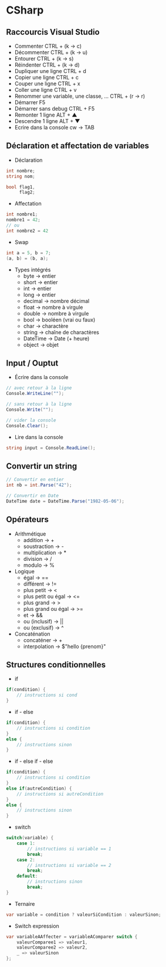# CSharp

## Raccourcis Visual Studio

- Commenter CTRL + (k → c)
- Décommenter CTRL + (k → u)
- Entourer CTRL + (k → s)
- Réindenter CTRL + (k → d)
- Dupliquer une ligne CTRL + d
- Copier une ligne CTRL + c
- Couper une ligne CTRL + x
- Coller une ligne CTRL + v
- Renommer une variable, une classe, ... CTRL + (r → r)
- Démarrer F5
- Démarrer sans debug CTRL + F5
- Remonter 1 ligne ALT + ▲
- Descendre 1 ligne ALT + ▼
- Ecrire dans la console cw → TAB


## Déclaration et affectation de variables

- Déclaration

```cs
int nombre;
string nom;

bool flag1,
     flag2;
```

- Affectation

```cs
int nombre1;
nombre1 = 42;
// ou
int nombre2 = 42
```

- Swap

```cs
int a = 5, b = 7;
(a, b) = (b, a);
```

- Types intégrés
    - byte → entier
    - short → entier
    - int → entier
    - long → entier
    - decimal → nombre décimal
    - float → nombre à virgule
    - double → nombre à virgule
    - bool → booléen (vrai ou faux)
    - char → charactère
    - string → chaîne de charactères
    - DateTime → Date (+ heure)
    - object → objet

## Input / Ouptut

- Écrire dans la console
```cs
// avec retour à la ligne
Console.WriteLine("");

// sans retour à la ligne
Console.Write("");

// vider la console
Console.Clear();
```

- Lire dans la console
```cs
string input = Console.ReadLine();
```

## Convertir un string

```cs
// Convertir en entier
int nb = int.Parse("42");

// Convertir en Date
DateTime date = DateTime.Parse("1982-05-06");
```

## Opérateurs

- Arithmétique
    - addition → +
    - soustraction → -
    - multiplication → *
    - division → /
    - modulo → %
- Logique
    - égal → ==
    - différent → !=
    - plus petit → <
    - plus petit ou égal → <=
    - plus grand → >
    - plus grand ou égal → >=
    - et → &&
    - ou (inclusif) → ||
    - ou (exclusif) → ^
- Concaténation
    - concaténer → +
    - interpolation → $"hello {prenom}"

## Structures conditionnelles

- if
```cs
if(condition) {
    // instructions si cond
}
```

- if - else
```cs
if(condition) {
    // instructions si condition
}
else {
    // instructions sinon
}
```

- if - else if - else
```cs
if(condition) {
    // instructions si condition
}
else if(autreCondition) {
    // instructions si autreCondition
}
else {
    // instructions sinon
}
```

- switch
```cs
switch(variable) {
    case 1:
        // instructions si variable == 1
        break;
    case 2:
        // instructions si variable == 2
        break;
    default:
        // instructions sinon
        break;
}
```

- Ternaire
```cs
var variable = condition ? valeurSiCondition : valeurSinon; 
```

- Switch expression
```cs
var variableAAffecter = variableAComparer switch {
    valeurComparee1 => valeur1,
    valeurComparee2 => valeur2,
    _ => valeurSinon
}; 
```

